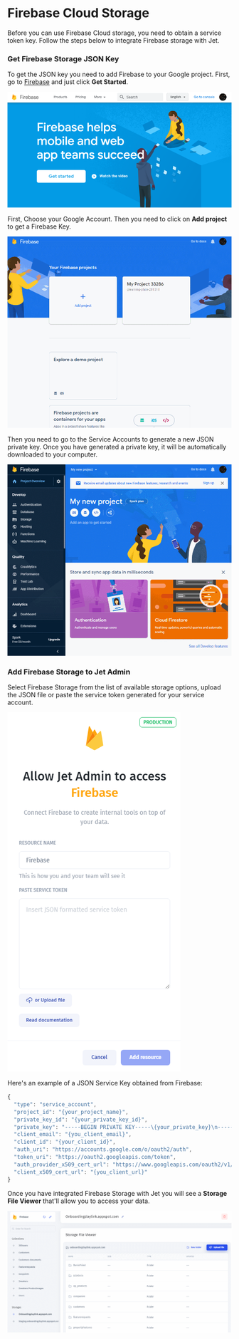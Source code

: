 # Firebase Cloud Storage

Before you can use Firebase Cloud storage, you need to obtain a service token key. Follow the steps below to integrate Firebase storage with Jet.‌

### Get Firebase Storage JSON Key <a href="#1-get-firebase-key" id="1-get-firebase-key"></a>

To get the JSON key you need to add Firebase to your Google project. First, go to [Firebase](https://firebase.google.com) and just click **Get Started**.

![](<../../.gitbook/assets/image (791).png>)

First, Choose your Google Account. Then you need to click on **Add project** to get a Firebase Key.​

![](<../../.gitbook/assets/GIF (316).gif>)

Then you need to go to the Service Accounts to generate a new JSON private key. Once you have generated a private key, it will be automatically downloaded to your computer.​

![](<../../.gitbook/assets/GIF (1) (1).gif>)

### Add Firebase Storage to Jet Admin <a href="#2-add-firebase-to-jet-admin" id="2-add-firebase-to-jet-admin"></a>

Select Firebase Storage from the list of available storage options, upload the JSON file or paste the service token generated for your service account.

![](<../../.gitbook/assets/image (793).png>)

Here's an example of a JSON Service Key obtained from Firebase:

```javascript
{
  "type": "service_account",
  "project_id": "{your_project_name}",
  "private_key_id": "{your_private_key_id}",
  "private_key": "-----BEGIN PRIVATE KEY-----\{your_private_key}\n-----END PRIVATE KEY-----\n",
  "client_email": "{you_client_email}",
  "client_id": "{your_client_id}",
  "auth_uri": "https://accounts.google.com/o/oauth2/auth",
  "token_uri": "https://oauth2.googleapis.com/token",
  "auth_provider_x509_cert_url": "https://www.googleapis.com/oauth2/v1/certs",
  "client_x509_cert_url": "{you_client_url}"
}
```

Once you have integrated Firebase Storage with Jet you will see a **Storage File Viewer** that'll allow you to access your data.

![](../../.gitbook/assets/GIF213.gif)
